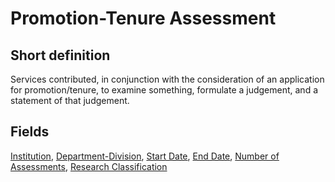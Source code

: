 # Promotion-Tenure Assessment
## Short definition
Services contributed, in conjunction with the consideration of an application for promotion/tenure, to examine something, formulate a judgement, and a statement of that judgement.
## Fields
[Institution](../Object-Fields/Promotion-Tenure%20Assessment/Institution.md),
[Department-Division](../Object-Fields/Promotion-Tenure%20Assessment/Department-Division.md),
[Start Date](../Object-Fields/Promotion-Tenure%20Assessment/Start%20Date.md),
[End Date](../Object-Fields/Promotion-Tenure%20Assessment/End%20Date.md),
[Number of Assessments](../Object-Fields/Promotion-Tenure%20Assessment/Number%20of%20Assessments.md),
[Research Classification](../Object-Fields/Promotion-Tenure%20Assessment/Research%20Classification.md)
